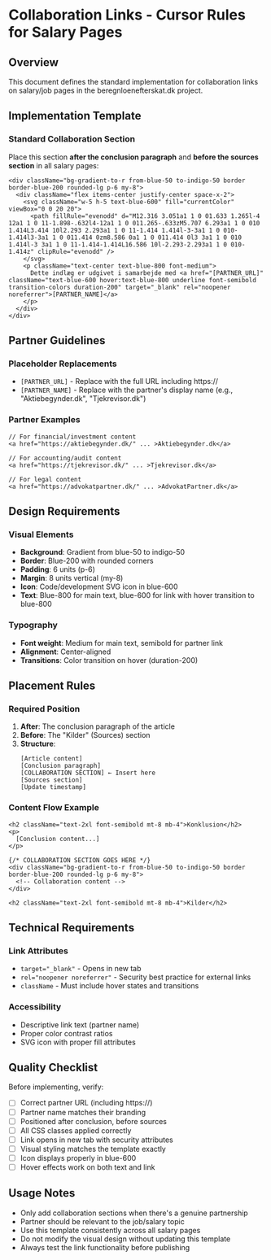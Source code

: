 # Collaboration Links - Cursor Rules for Salary Pages

## Overview
This document defines the standard implementation for collaboration links on salary/job pages in the beregnloenefterskat.dk project.

## Implementation Template

### Standard Collaboration Section
Place this section **after the conclusion paragraph** and **before the sources section** in all salary pages:

```tsx
<div className="bg-gradient-to-r from-blue-50 to-indigo-50 border border-blue-200 rounded-lg p-6 my-8">
  <div className="flex items-center justify-center space-x-2">
    <svg className="w-5 h-5 text-blue-600" fill="currentColor" viewBox="0 0 20 20">
      <path fillRule="evenodd" d="M12.316 3.051a1 1 0 01.633 1.265l-4 12a1 1 0 11-1.898-.632l4-12a1 1 0 011.265-.633zM5.707 6.293a1 1 0 010 1.414L3.414 10l2.293 2.293a1 1 0 11-1.414 1.414l-3-3a1 1 0 010-1.414l3-3a1 1 0 011.414 0zm8.586 0a1 1 0 011.414 0l3 3a1 1 0 010 1.414l-3 3a1 1 0 11-1.414-1.414L16.586 10l-2.293-2.293a1 1 0 010-1.414z" clipRule="evenodd" />
    </svg>
    <p className="text-center text-blue-800 font-medium">
      Dette indlæg er udgivet i samarbejde med <a href="[PARTNER_URL]" className="text-blue-600 hover:text-blue-800 underline font-semibold transition-colors duration-200" target="_blank" rel="noopener noreferrer">[PARTNER_NAME]</a>
    </p>
  </div>
</div>
```

## Partner Guidelines

### Placeholder Replacements
- `[PARTNER_URL]` - Replace with the full URL including https://
- `[PARTNER_NAME]` - Replace with the partner's display name (e.g., "Aktiebegynder.dk", "Tjekrevisor.dk")

### Partner Examples
```tsx
// For financial/investment content
<a href="https://aktiebegynder.dk/" ... >Aktiebegynder.dk</a>

// For accounting/audit content  
<a href="https://tjekrevisor.dk/" ... >Tjekrevisor.dk</a>

// For legal content
<a href="https://advokatpartner.dk/" ... >AdvokatPartner.dk</a>
```

## Design Requirements

### Visual Elements
- **Background**: Gradient from blue-50 to indigo-50
- **Border**: Blue-200 with rounded corners
- **Padding**: 6 units (p-6)
- **Margin**: 8 units vertical (my-8)
- **Icon**: Code/development SVG icon in blue-600
- **Text**: Blue-800 for main text, blue-600 for link with hover transition to blue-800

### Typography
- **Font weight**: Medium for main text, semibold for partner link
- **Alignment**: Center-aligned
- **Transitions**: Color transition on hover (duration-200)

## Placement Rules

### Required Position
1. **After**: The conclusion paragraph of the article
2. **Before**: The "Kilder" (Sources) section
3. **Structure**:
   ```
   [Article content]
   [Conclusion paragraph]
   [COLLABORATION SECTION] ← Insert here
   [Sources section]
   [Update timestamp]
   ```

### Content Flow Example
```tsx
<h2 className="text-2xl font-semibold mt-8 mb-4">Konklusion</h2>
<p>
  [Conclusion content...]
</p>

{/* COLLABORATION SECTION GOES HERE */}
<div className="bg-gradient-to-r from-blue-50 to-indigo-50 border border-blue-200 rounded-lg p-6 my-8">
  <!-- Collaboration content -->
</div>

<h2 className="text-2xl font-semibold mt-8 mb-4">Kilder</h2>
```

## Technical Requirements

### Link Attributes
- `target="_blank"` - Opens in new tab
- `rel="noopener noreferrer"` - Security best practice for external links
- `className` - Must include hover states and transitions

### Accessibility
- Descriptive link text (partner name)
- Proper color contrast ratios
- SVG icon with proper fill attributes

## Quality Checklist

Before implementing, verify:
- [ ] Correct partner URL (including https://)
- [ ] Partner name matches their branding
- [ ] Positioned after conclusion, before sources
- [ ] All CSS classes applied correctly
- [ ] Link opens in new tab with security attributes
- [ ] Visual styling matches the template exactly
- [ ] Icon displays properly in blue-600
- [ ] Hover effects work on both text and link

## Usage Notes

- Only add collaboration sections when there's a genuine partnership
- Partner should be relevant to the job/salary topic
- Use this template consistently across all salary pages
- Do not modify the visual design without updating this template
- Always test the link functionality before publishing 